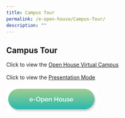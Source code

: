 ```yaml
---
title: Campus Tour
permalink: /e-open-house/Campus-Tour/
description: ""
---
```

## Campus Tour

Click to view the [Open House Virtual Campus](https://tinyurl.com/PRSSDSA)<br><br>
Click to view the [Presentation Mode](https://www.thinglink.com/view/scene/1700089113832588068/presentation)

<a href="/e-open-house/e-open-house/"><img src="/images/Button/eopenhouse.png" style="width:48%"></a>